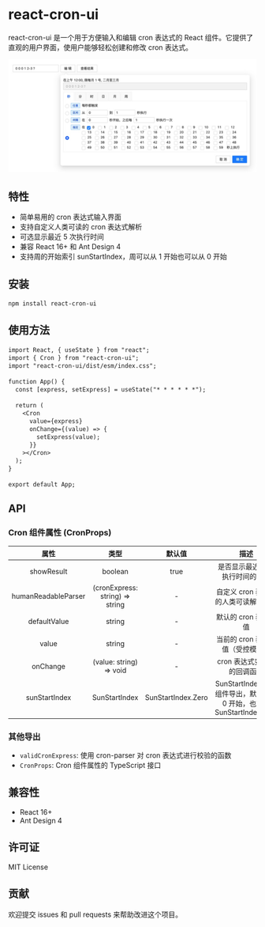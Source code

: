 # react-cron-ui

react-cron-ui 是一个用于方便输入和编辑 cron 表达式的 React 组件。它提供了直观的用户界面，使用户能够轻松创建和修改 cron 表达式。

![react-cron-ui 预览](https://raw.githubusercontent.com/kelokeloo/react-cron-ui/main/public/demo.jpg)

## 特性

- 简单易用的 cron 表达式输入界面
- 支持自定义人类可读的 cron 表达式解析
- 可选显示最近 5 次执行时间
- 兼容 React 16+ 和 Ant Design 4
- 支持周的开始索引 sunStartIndex，周可以从 1 开始也可以从 0 开始

## 安装

```bash
npm install react-cron-ui
```

## 使用方法

```tsx
import React, { useState } from "react";
import { Cron } from "react-cron-ui";
import "react-cron-ui/dist/esm/index.css";

function App() {
  const [express, setExpress] = useState("* * * * * *");

  return (
    <Cron
      value={express}
      onChange={(value) => {
        setExpress(value);
      }}
    ></Cron>
  );
}

export default App;
```

## API

### Cron 组件属性 (CronProps)

|        属性         |              类型               |       默认值       |                                  描述                                  |
| :-----------------: | :-----------------------------: | :----------------: | :--------------------------------------------------------------------: |
|     showResult      |             boolean             |        true        |                    是否显示最近 5 次执行时间的按钮                     |
| humanReadableParser | (cronExpress: string) => string |         -          |                  自定义 cron 表达式的人类可读解析函数                  |
|    defaultValue     |             string              |         -          |                          默认的 cron 表达式值                          |
|        value        |             string              |         -          |                    当前的 cron 表达式值（受控模式）                    |
|      onChange       |     (value: string) => void     |         -          |                      cron 表达式变化时的回调函数                       |
|    sunStartIndex    |          SunStartIndex          | SunStartIndex.Zero | SunStartIndex 可从组件导出，默认周从 0 开始，也就是 SunStartIndex.Zero |

### 其他导出

- `validCronExpress`: 使用 cron-parser 对 cron 表达式进行校验的函数
- `CronProps`: Cron 组件属性的 TypeScript 接口

## 兼容性

- React 16+
- Ant Design 4

## 许可证

MIT License

## 贡献

欢迎提交 issues 和 pull requests 来帮助改进这个项目。
